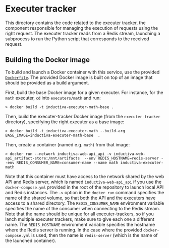# Executer tracker

This directory contains the code related to the executer tracker, the
component responsible for managing the execution of requests using the
right request. The executer tracker reads from a Redis stream, launching
a subprocess to run the Python script that corresponds to the received
request.

## Building the Docker image

To build and launch a Docker container with this service, use the provided
[`Dockerfile`](Dockerfile). The provided Docker image is built on top of
an image that should be provided as a build argument.

First, build the base Docker image for a given executer. For instance, for the `math` executer, `cd` into  `executers/math` and run:
```shell
> docker build -t inductiva-executer-math-base .
```
Then, build the executer-tracker Docker image (from the `executer-tracker` directory), specifying the right executer as a base image:

```shell
> docker build -t inductiva-executer-math --build-arg BASE_IMAGE=inductiva-executer-math-base  .
```

Then, create a container (named e.g. `math`) from that image:

```shell
> docker run --network inductiva-web-api_api -v inductiva-web-api_artifact-store:/mnt/artifacts  --env REDIS_HOSTNAME=redis-server --env REDIS_CONSUMER_NAME=consumer-name --name math inductiva-executer-math
```

Note that this container must have access to the network shared by the web API
and Redis server, which is named `inductiva-web-api_api` if you use the `docker-compose.yml` provided in the root of the repository to launch local API and Redis instances. The `-v` option in the `docker run` command specifies the name of the shared volume, so that both the API and the executers have access to a shared directory. The `REDIS_CONSUMER_NAME` environment variable specifies the name of the consumer when connecting to the Redis stream. Note that the name should be unique for all executer-trackers, so if you lanch multiple executer trackers, make sure to give each one a different name. The `REDIS_HOSTNAME` environment variable specifies the hostname where the Redis server is running. In the case where the provided `docker-compose.yml` is used, then the name is `redis-server` (which is the name of the launched container).
